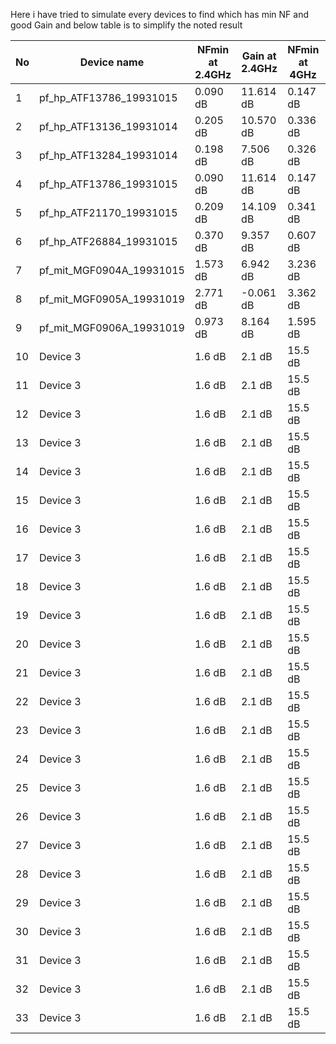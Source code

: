 Here i have tried to simulate every devices to find which has min NF and good Gain and below table is to simplify the noted result


| No  | Device name                | NFmin at 2.4GHz | Gain at 2.4GHz | NFmin at  4GHz | Gain at 4GHz |
|-----|----------------------------|-----------------|----------------|----------------|--------------|
|  1  | pf_hp_ATF13786_19931015    | 0.090 dB        | 11.614 dB      | 0.147 dB       | 10.395 dB    |
|  2  | pf_hp_ATF13136_19931014    | 0.205 dB        | 10.570 dB      | 0.336 dB       | 9.691 dB     |
|  3  | pf_hp_ATF13284_19931014    | 0.198 dB        | 7.506 dB       | 0.326 dB       | 7.233 dB     |
|  4  | pf_hp_ATF13786_19931015    | 0.090 dB        | 11.614 dB      | 0.147 dB       | 10.395 dB    |
|  5  | pf_hp_ATF21170_19931015    | 0.209 dB        | 14.109 dB      | 0.341 dB       | 11.665 dB    |
|  6  | pf_hp_ATF26884_19931015    | 0.370 dB        | 9.357 dB       | 0.607 dB       | 8.776 dB     |
|  7  | pf_mit_MGF0904A_19931015   | 1.573 dB        | 6.942 dB       | 3.236 dB       | 2.571 dB     |
|  8  | pf_mit_MGF0905A_19931019   | 2.771 dB        | -0.061 dB      | 3.362 dB       | -3.338 dB    |
|  9  | pf_mit_MGF0906A_19931019   | 0.973 dB        | 8.164 dB       | 1.595 dB       | 4.571 dB     |
|  10 | Device 3                   | 1.6 dB          | 2.1 dB         | 15.5 dB        | 17.5 dB      |
|  11 | Device 3                   | 1.6 dB          | 2.1 dB         | 15.5 dB        | 17.5 dB      |
|  12 | Device 3                   | 1.6 dB          | 2.1 dB         | 15.5 dB        | 17.5 dB      |
|  13 | Device 3                   | 1.6 dB          | 2.1 dB         | 15.5 dB        | 17.5 dB      |
|  14 | Device 3                   | 1.6 dB          | 2.1 dB         | 15.5 dB        | 17.5 dB      |
|  15 | Device 3                   | 1.6 dB          | 2.1 dB         | 15.5 dB        | 17.5 dB      |
|  16 | Device 3                   | 1.6 dB          | 2.1 dB         | 15.5 dB        | 17.5 dB      |
|  17 | Device 3                   | 1.6 dB          | 2.1 dB         | 15.5 dB        | 17.5 dB      |
|  18 | Device 3                   | 1.6 dB          | 2.1 dB         | 15.5 dB        | 17.5 dB      |
|  19 | Device 3                   | 1.6 dB          | 2.1 dB         | 15.5 dB        | 17.5 dB      |
|  20 | Device 3                   | 1.6 dB          | 2.1 dB         | 15.5 dB        | 17.5 dB      |
|  21 | Device 3                   | 1.6 dB          | 2.1 dB         | 15.5 dB        | 17.5 dB      |
|  22 | Device 3                   | 1.6 dB          | 2.1 dB         | 15.5 dB        | 17.5 dB      |
|  23 | Device 3                   | 1.6 dB          | 2.1 dB         | 15.5 dB        | 17.5 dB      |
|  24 | Device 3                   | 1.6 dB          | 2.1 dB         | 15.5 dB        | 17.5 dB      |
|  25 | Device 3                   | 1.6 dB          | 2.1 dB         | 15.5 dB        | 17.5 dB      |
|  26 | Device 3                   | 1.6 dB          | 2.1 dB         | 15.5 dB        | 17.5 dB      |
|  27 | Device 3                   | 1.6 dB          | 2.1 dB         | 15.5 dB        | 17.5 dB      |
|  28 | Device 3                   | 1.6 dB          | 2.1 dB         | 15.5 dB        | 17.5 dB      |
|  29 | Device 3                   | 1.6 dB          | 2.1 dB         | 15.5 dB        | 17.5 dB      |
|  30 | Device 3                   | 1.6 dB          | 2.1 dB         | 15.5 dB        | 17.5 dB      |
|  31 | Device 3                   | 1.6 dB          | 2.1 dB         | 15.5 dB        | 17.5 dB      |
|  32 | Device 3                   | 1.6 dB          | 2.1 dB         | 15.5 dB        | 17.5 dB      |
|  33 | Device 3                   | 1.6 dB          | 2.1 dB         | 15.5 dB        | 17.5 dB      |

